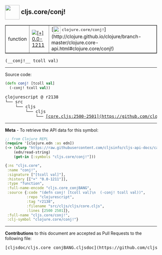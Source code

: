 ## <img width="48px" valign="middle" src="http://i.imgur.com/Hi20huC.png"> cljs.core/conj!

 <table border="1">
<tr>

<td>function</td>
<td><a href="https://github.com/cljsinfo/cljs-api-docs/tree/0.0-1211"><img valign="middle" alt="[+] 0.0-1211" src="https://img.shields.io/badge/+-0.0--1211-lightgrey.svg"></a> </td>
<td>
[<img height="24px" valign="middle" src="http://i.imgur.com/1GjPKvB.png"> <samp>clojure.core/conj!</samp>](http://clojure.github.io/clojure/branch-master/clojure.core-api.html#clojure.core/conj!)
</td>
</tr>
</table>

 <samp>
(__conj!__ tcoll val)<br>
</samp>

---





Source code:

```clj
(defn conj! [tcoll val]
  (-conj! tcoll val))
```

 <pre>
clojurescript @ r2138
└── src
    └── cljs
        └── cljs
            └── <ins>[core.cljs:2500-2501](https://github.com/clojure/clojurescript/blob/r2138/src/cljs/cljs/core.cljs#L2500-L2501)</ins>
</pre>


---

__Meta__ - To retrieve the API data for this symbol:

```clj
;; from Clojure REPL
(require '[clojure.edn :as edn])
(-> (slurp "https://raw.githubusercontent.com/cljsinfo/cljs-api-docs/catalog/cljs-api.edn")
    (edn/read-string)
    (get-in [:symbols "cljs.core/conj!"]))
```

```clj
{:ns "cljs.core",
 :name "conj!",
 :signature ["[tcoll val]"],
 :history [["+" "0.0-1211"]],
 :type "function",
 :full-name-encode "cljs.core_conjBANG",
 :source {:code "(defn conj! [tcoll val]\n  (-conj! tcoll val))",
          :repo "clojurescript",
          :tag "r2138",
          :filename "src/cljs/cljs/core.cljs",
          :lines [2500 2501]},
 :full-name "cljs.core/conj!",
 :clj-symbol "clojure.core/conj!"}

```

---

__Contributions__ to this document are accepted as Pull Requests to the following file:

 <pre>
[cljsdoc/cljs.core_conjBANG.cljsdoc](https://github.com/cljsinfo/cljs-api-docs/blob/master/cljsdoc/cljs.core_conjBANG.cljsdoc)
</pre>

